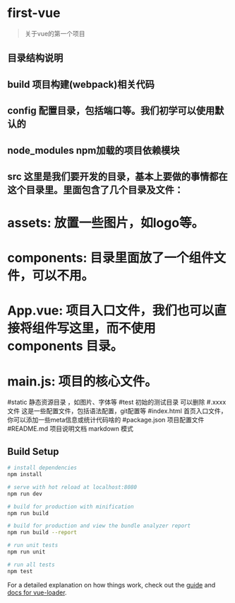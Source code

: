 # first-vue

> 关于vue的第一个项目

## 目录结构说明
## build  项目构建(webpack)相关代码
## config 配置目录，包括端口等。我们初学可以使用默认的
## node_modules npm加载的项目依赖模块
## src 这里是我们要开发的目录，基本上要做的事情都在这个目录里。里面包含了几个目录及文件：
# assets: 放置一些图片，如logo等。
# components: 目录里面放了一个组件文件，可以不用。
# App.vue: 项目入口文件，我们也可以直接将组件写这里，而不使用 components 目录。
# main.js: 项目的核心文件。
#static 静态资源目录 ，如图片、字体等
#test 初始的测试目录 可以删除
#.xxxx文件  这是一些配置文件，包括语法配置，git配置等
#index.html 首页入口文件，你可以添加一些meta信息或统计代码啥的
#package.json 项目配置文件
#README.md   项目说明文档 markdown 模式



## Build Setup

``` bash
# install dependencies
npm install

# serve with hot reload at localhost:8080
npm run dev

# build for production with minification
npm run build

# build for production and view the bundle analyzer report
npm run build --report

# run unit tests
npm run unit

# run all tests
npm test
```

For a detailed explanation on how things work, check out the [guide](http://vuejs-templates.github.io/webpack/) and [docs for vue-loader](http://vuejs.github.io/vue-loader).
